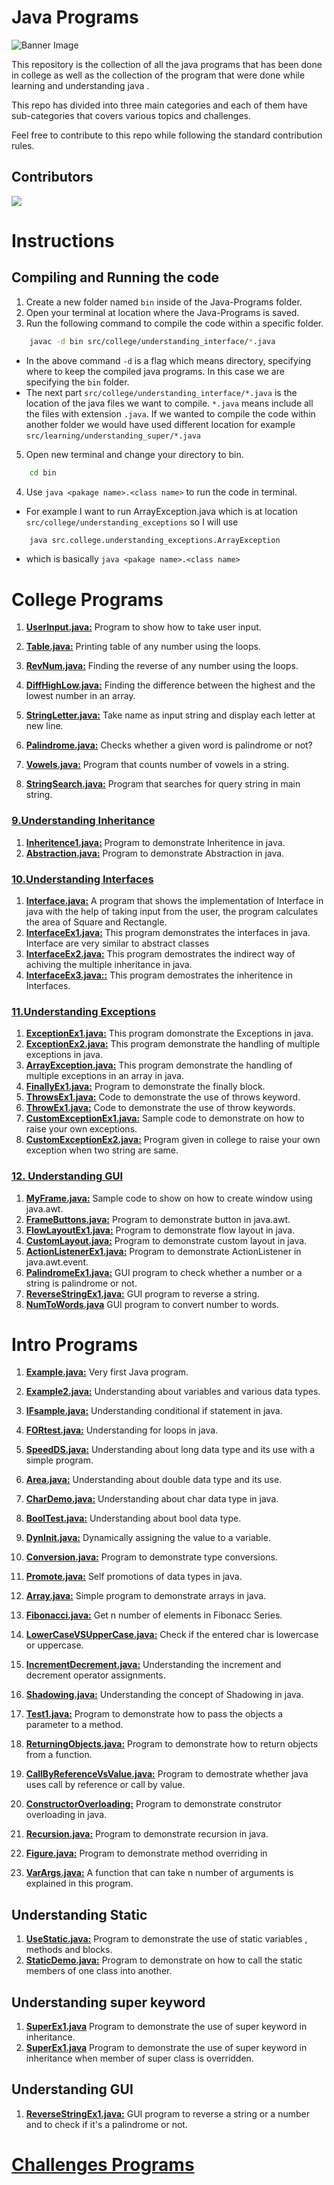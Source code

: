 # Java Programs 

![Banner Image](https://i.imgur.com/AXuQOPH.png)

This repository is the collection of all the java programs that has been done in college as well as the collection of the program that were done while learning and understanding 
java . 

This repo has divided into three main categories and each of them have sub-categories
that covers various topics and challenges.

Feel free to contribute to this repo while following the standard contribution rules.

## Contributors
<a href = "https://github.com/HarshitRV/Java-Programs/graphs/contributors">
  <img src = "https://contrib.rocks/image?repo=HarshitRV/Java-Programs">
</a>

# Instructions

## Compiling and Running the code
1. Create a new folder named `bin` inside of the Java-Programs folder.
2. Open your terminal at location where the Java-Programs is saved.
3. Run the following command to compile the code within a specific folder.
```bash
    javac -d bin src/college/understanding_interface/*.java
```
- In the above command `-d` is a flag which means directory, specifying where to keep the compiled java programs. In this case we are specifying the `bin` folder.
- The next part `src/college/understanding_interface/*.java` is the location of the java files we want to compile. `*.java` means include all the files with extension `.java`. If we wanted to compile the code within another folder we would have used different location for example `src/learning/understanding_super/*.java`
5. Open new terminal and change your directory to bin.
```bash
    cd bin
```
4. Use `java <pakage name>.<class name>` to run the code in terminal.
- For example I want to run ArrayException.java which is at location `src/college/understanding_exceptions` so I will use 
```bash
    java src.college.understanding_exceptions.ArrayException
```
- which is basically `java <pakage name>.<class name>`


# College Programs

1. **[UserInput.java:](src/college/UserInput.java)** Program to show how to take user input.

2. **[Table.java:](src/college/Table.java)** Printing table of any number using the loops.

3. **[RevNum.java:](src/college/RevNum.java)** Finding the reverse of any number using the loops.

4. **[DiffHighLow.java:](src/college/DiffHighLow.java)** Finding the difference between the highest and the lowest number in an array.

5. **[StringLetter.java:](src/college/StringLetter.java)** Take name as input string and display each letter at new line.

6. **[Palindrome.java:](src/college/PalindromeString.java)** Checks whether a given word is palindrome or not?

7. **[Vowels.java:](src/college/Vowels.java)** Program that counts number of vowels in a string.

8. **[StringSearch.java:](src/college/StringSearch.java)** Program that searches for query string in main string.

### [9.Understanding Inheritance](src/college/understanding_inheritence) 
1. **[Inheritence1.java:](src/college/understanding_inheritence/Inheritence1.java)** Program to demonstrate Inheritence in java.
2. **[Abstraction.java:](src/college/understanding_inheritence/Abstraction.java)** Program to demonstrate Abstraction in java.
### [10.Understanding Interfaces](src/college/understanding_interface) 

1. **[Interface.java:](src/college/Interface.java)** A program that shows the implementation of Interface in java with the help of taking input from the user, the program calculates the area of Square and Rectangle.
2. **[InterfaceEx1.java:](src/college/understanding_interface/InterfaceEx1.java)** This program demonstrates the interfaces in java.
    Interface are very similar to abstract classes
3. **[InterfaceEx2.java:](src/college/understanding_interface/InterfaceEx2.java)** This program demostrates the indirect way of
    achiving the multiple inheritance in java.
4. **[InterfaceEx3.java::](src/college/understanding_interface/InterfaceEx3.java)** This program demostrates the inheritence in Interfaces.

### [11.Understanding Exceptions](src/college/understanding_exceptions) 
1. **[ExceptionEx1.java:](src/college/understanding_exceptions/ExceptionEx1.java)** This program domonstrate the Exceptions in java.
2. **[ExceptionEx2.java:](src/college/understanding_exceptions/ExceptionEx2.java)** This program demonstrate the handling of multiple exceptions in java.    
3. **[ArrayException.java:](src/college/understanding_exceptions/ArrayException.java)** This program demonstrate the handling of multiple exceptions in an array in java. 
4. **[FinallyEx1.java:](src/college/understanding_exceptions/FinallyEx1.java)** Program to demonstrate the finally block.
5. **[ThrowsEx1.java:](src/college/understanding_exceptions/ThrowsEx1.java)** Code to demonstrate the use of throws keyword.
6. **[ThrowEx1.java:](src/college/understanding_exceptions/ThrowEx1.java)** Code to demonstrate the use of throw keywords.
7. **[CustomExceptionEx1.java:](src/college/understanding_exceptions/CustomExceptionEx1.java)** Sample code to demonstrate on how to raise your own exceptions.
8. **[CustomExceptionEx2.java:](src/college/understanding_exceptions/CustomExceptionEx2.java)** Program given in college to raise your own exception when two string are same.

### [12. Understanding GUI](src/college/understanding_GUI)
1. **[MyFrame.java:](src/college/understanding_GUI/MyFrame.java)** Sample code to show on how to create window using java.awt.
2. **[FrameButtons.java:](src/college/understanding_GUI/FrameButtons.java)** Program to demonstrate button in java.awt.
3. **[FlowLayoutEx1.java:](src/college/understanding_GUI/FlowLayoutEx1.java)** Program to demonstrate flow layout in java.
4. **[CustomLayout.java:](src/college/understanding_GUI/CustomLayout.java)** Program to demonstrate custom layout in java.
5. **[ActionListenerEx1.java:](src/college/understanding_GUI/ActionListenerEx1.java)** Program to demonstrate ActionListener in java.awt.event.
6. **[PalindromeEx1.java:](src/college/understanding_GUI/PalindromeEx1.java)** GUI program to check whether a number or a string is palindrome or not.
7. **[ReverseStringEx1.java:](src/college/understanding_GUI/ReverseStringEx1.java)** GUI program to reverse a string.
8. **[NumToWords.java](src/college/understanding_GUI/NumToWords.java)** GUI program to convert number to words.
#  Intro Programs
1. **[Example.java:](src/learning/Example.java)** Very first Java program.

2. **[Example2.java:](src/learning/Example2.java)** Understanding about variables and various data types.

3. **[IFsample.java:](src/learning/IFsample.java)** Understanding conditional if statement in java.

4. **[FORtest.java:](src/learning/FORtest.java)** Understanding for loops in java.

5. **[SpeedDS.java:](src/learning/SpeedDS.java)** Understanding about long data type and its use 
with a simple program.

6. **[Area.java:](src/learning/Area.java)** Understanding about double data type and its use.

7. **[CharDemo.java:](src/learning/CharDemo.java)** Understanding about char data type in java.

8. **[BoolTest.java:](src/learning/BoolTest.java)** Understanding about bool data type. 

9. **[DynInit.java:](src/learning/DynInit.java)** Dynamically assigning the value to a variable.

10. **[Conversion.java:](src/learning/Conversion.java)** Program to demonstrate type conversions.

11. **[Promote.java:](src/learning/Promote.java)** Self promotions of data types in java.

12. **[Array.java:](src/learning/Array.java)** Simple program to demonstrate arrays in java.

13. **[Fibonacci.java:](src/learning/Fibonacci.java)** Get n number of elements in Fibonacc Series.

14. **[LowerCaseVSUpperCase.java:](src/learning/LowerCaseVSUpperCase.java)** Check if the entered char is lowercase or uppercase.

15. **[IncrementDecrement.java:](src/learning/IncrementDecrement.java)** Understanding the increment and decrement operator assignments.

16. **[Shadowing.java:](src/learning/Shadowing.java)** Understanding the concept of Shadowing in java.

17. **[Test1.java:](src/learning/Test1.java)** Program to demonstrate how to pass the objects a parameter to a method.

18. **[ReturningObjects.java:](src/learning/ReturningObjects.java)** Program to demonstrate how to return objects from a function.

19. **[CallByReferenceVsValue.java:](src/learning/CallByReferencVsValue.java)** Program to demostrate whether java uses call by reference or call by value.

20. **[ConstructorOverloading:](src/learning/ConstructorOverloading.java)** Program to demonstrate construtor overloading in java.

21. **[Recursion.java:](src/learning/Recursion.java)** Program to demonstrate recursion in java.
22. **[Figure.java:](src/learning/Recursion.java)** Program to demonstrate method overriding in 
23. **[VarArgs.java:](src/learning/VarArgs.java)** A function that can take n number of arguments is explained in this program.
## Understanding Static
1. **[UseStatic.java:](src/learning/understanding_static/UseStatic.java)** Program to demonstrate the use of static variables , methods and blocks. 
2. **[StaticDemo.java:](src/learning/understanding_static/StaticDemo.java)** Program to demonstrate on how to call the static members of one class into another. 

## Understanding super keyword
1. **[SuperEx1.java](src/learning/understanding_super/SuperEx1.java)** Program to demonstrate the use of super keyword in inheritance.
2. **[SuperEx1.java](src/learning/understanding_super/SuperEx1.java)** 
Program to demonstrate the use of super keyword in inheritance when member of super class is overridden.

## Understanding GUI
1. **[ReverseStringEx1.java:](src/college/understanding_GUI/ReverseNumEx1.java)** GUI program to reverse a string or a number and to check if it's a palindrome or not.

# [Challenges Programs](src/challenges/README.md)

